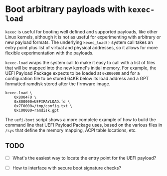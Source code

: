 # Boot arbitrary payloads with `kexec-load`

`kexec` is useful for booting well defined and supported payloads,
like other Linux kernels, although it is not as useful for experimenting
with arbitrary or new payload formats.  The underlying `kexec_load()`
system call takes an entry point plus list of virtual and physical addresses,
so it allows for more flexible experimentation with the payloads.

`kexec-load` wraps the system call to make it easy to call with a list
of files that will be mapped into the new kernel's initial memory.
For example, the UEFI Payload Package expects to be loaded at `0x800000`
and for a configuration file to be stored 64KB below its load address
and a GPT formatted ramdisk stored after the firmware image.

```
kexec-load \
	0x8004F0 \
	0x800000=UEFIPAYLOAD.fd \
	0x7F0000=/tmp/config.txt \
	0xC00000=ramdisk.gpt
```

The `uefi-boot` script shows a more complete example of how to build
the command line that UEFI Payload Package uses, based on the various
files in `/sys` that define the memory mapping, ACPI table locations,
etc.


## TODO
* [ ] What's the easiest way to locate the entry point for the UEFI payload?
* [ ] How to interface with secure boot signature checks?

